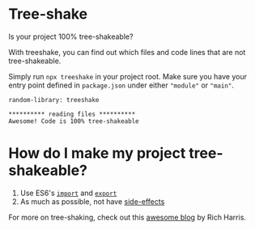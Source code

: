 # Tree-shake

Is your project 100% tree-shakeable?

With treeshake, you can find out which files and code lines that are not tree-shakeable.

Simply run `npx treeshake` in your project root. Make sure you have your entry point defined in `package.json` under either `"module"` or `"main"`.

```
random-library: treeshake

********** reading files **********
Awesome! Code is 100% tree-shakeable
```

# How do I make my project tree-shakeable?
1. Use ES6's [`import`](https://developer.mozilla.org/en-US/docs/Web/JavaScript/Reference/Statements/import) and [`export`](https://developer.mozilla.org/en-US/docs/Web/JavaScript/Reference/Statements/export)
2. As much as possible, not have [side-effects](https://stackoverflow.com/questions/8129105/javascript-closures-and-side-effects-in-plain-english-separately)

For more on tree-shaking, check out this [awesome blog](https://medium.com/@Rich_Harris/tree-shaking-versus-dead-code-elimination-d3765df85c80#.jnypozs9n) by Rich Harris.

